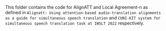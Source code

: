 This folder contains the code for AlignATT and Local Agreement-n as defined in `Alignatt: Using attention-based audio-translation
alignments as a guide for simultaneous speech translation` and `CUNI-KIT system
for simultaneous speech translation task at IWSLT
2022` respectively.